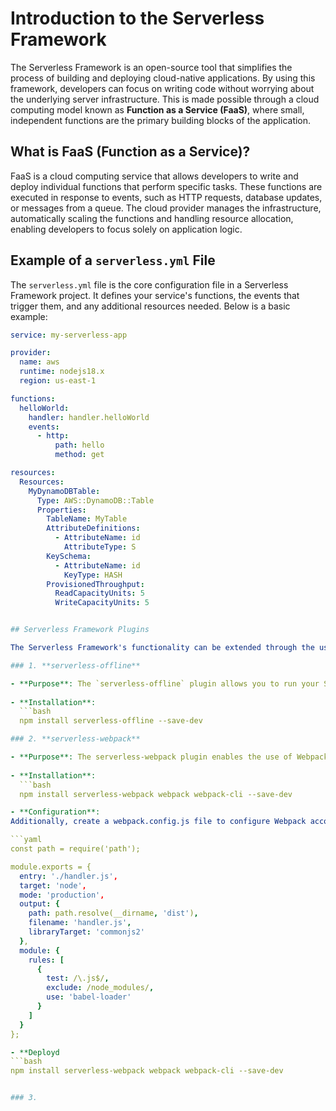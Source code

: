 # Introduction to the Serverless Framework

The Serverless Framework is an open-source tool that simplifies the process of building and deploying cloud-native applications. By using this framework, developers can focus on writing code without worrying about the underlying server infrastructure. This is made possible through a cloud computing model known as **Function as a Service (FaaS)**, where small, independent functions are the primary building blocks of the application.

## What is FaaS (Function as a Service)?

FaaS is a cloud computing service that allows developers to write and deploy individual functions that perform specific tasks. These functions are executed in response to events, such as HTTP requests, database updates, or messages from a queue. The cloud provider manages the infrastructure, automatically scaling the functions and handling resource allocation, enabling developers to focus solely on application logic.

## Example of a `serverless.yml` File

The `serverless.yml` file is the core configuration file in a Serverless Framework project. It defines your service's functions, the events that trigger them, and any additional resources needed. Below is a basic example:

```yaml
service: my-serverless-app

provider:
  name: aws
  runtime: nodejs18.x
  region: us-east-1

functions:
  helloWorld:
    handler: handler.helloWorld
    events:
      - http:
          path: hello
          method: get

resources:
  Resources:
    MyDynamoDBTable:
      Type: AWS::DynamoDB::Table
      Properties:
        TableName: MyTable
        AttributeDefinitions:
          - AttributeName: id
            AttributeType: S
        KeySchema:
          - AttributeName: id
            KeyType: HASH
        ProvisionedThroughput:
          ReadCapacityUnits: 5
          WriteCapacityUnits: 5


## Serverless Framework Plugins

The Serverless Framework's functionality can be extended through the use of plugins. Plugins allow you to add custom behavior, automate tasks, and integrate with other tools or services. Below are some popular plugins that are widely used in the Serverless community:

### 1. **serverless-offline**

- **Purpose**: The `serverless-offline` plugin allows you to run your Serverless applications locally, simulating AWS API Gateway, Lambda, and other AWS services. This is particularly useful for development and testing, as it enables you to test your functions without deploying them to the cloud.
  
- **Installation**:
  ```bash
  npm install serverless-offline --save-dev

### 2. **serverless-webpack**

- **Purpose**: The serverless-webpack plugin enables the use of Webpack to bundle your Serverless functions. Webpack is a powerful tool for optimizing and bundling JavaScript code, allowing you to reduce the size of your Lambda functions and include only the necessary dependencies.
  
- **Installation**:
  ```bash
  npm install serverless-webpack webpack webpack-cli --save-dev

- **Configuration**:
Additionally, create a webpack.config.js file to configure Webpack according to your project's needs:

```yaml
const path = require('path');

module.exports = {
  entry: './handler.js',
  target: 'node',
  mode: 'production',
  output: {
    path: path.resolve(__dirname, 'dist'),
    filename: 'handler.js',
    libraryTarget: 'commonjs2'
  },
  module: {
    rules: [
      {
        test: /\.js$/,
        exclude: /node_modules/,
        use: 'babel-loader'
      }
    ]
  }
};

- **Deployd
```bash
npm install serverless-webpack webpack webpack-cli --save-dev


### 3. 


